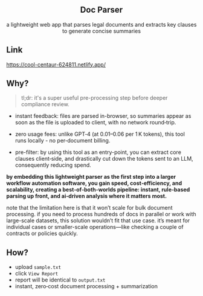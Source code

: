<div align="center">

  <b>Doc Parser</b>
----------------------
a lightweight web app that parses legal documents and extracts key clauses to generate concise summaries

</div>

## Link

https://cool-centaur-624811.netlify.app/

## Why?

> tl;dr: it's a super useful pre-processing step before deeper compliance review.

- instant feedback: files are parsed in-browser, so summaries appear as soon as the file is uploaded to client, with no network round‑trip.
  
- zero usage fees: unlike GPT‑4 (at $0.01–$0.06 per 1 K tokens), this tool runs locally - no per‑document billing.
  
- pre-filter: by using this tool as an entry-point, you can extract core clauses client‑side, and drastically cut down the tokens sent to an LLM, consequently reducing spend.
  
**by embedding this lightweight parser as the first step into a larger workflow automation software, you gain speed, cost‑efficiency, and scalability, creating a best‑of‑both‑worlds pipeline: instant, rule‑based parsing up front, and ai‑driven analysis where it matters most.**

note that the limitation here is that it won’t scale for bulk document processing. if you need to process hundreds of docs in parallel or work with large-scale datasets, this solution wouldn’t fit that use case. it’s meant for individual cases or smaller-scale operations—like checking a couple of contracts or policies quickly.

## How?

- upload `sample.txt`
- click `View Report`
- report will be identical to `output.txt`
- instant, zero‑cost document processing + summarization
  






